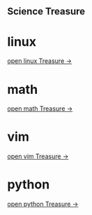 Science Treasure
---
# linux
[open linux Treasure →](files/linux.md)

# math
[open math Treasure →](files/math.md)

# vim
[open vim Treasure →](files/vim.md)

# python 
[open python Treasure →](files/python.md)
